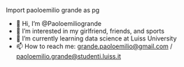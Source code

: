 Import paoloemilio grande as pg

- 👋 Hi, I’m @Paoloemiliogrande
- 👀 I’m interested in my girlfriend, friends, and sports 
- 🌱 I’m currently learning data science at Luiss University
- 📫 How to reach me: grande.paoloemilio@gmail.com / paoloemilio.grande@studenti.luiss.it
